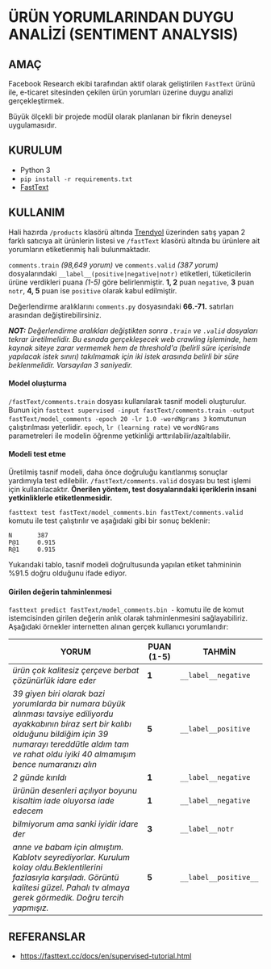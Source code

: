# ÜRÜN YORUMLARINDAN DUYGU ANALİZİ (SENTIMENT ANALYSIS)

## AMAÇ

Facebook Research ekibi tarafından aktif olarak geliştirilen `FastText` ürünü ile, e-ticaret sitesinden çekilen ürün yorumları üzerine duygu analizi gerçekleştirmek.

Büyük ölçekli bir projede modül olarak planlanan bir fikrin deneysel uygulamasıdır.

## KURULUM

- Python 3
- `pip install -r requirements.txt`
- [FastText](https://fasttext.cc/docs/en/support.html)

## KULLANIM

Hali hazırda `/products` klasörü altında [Trendyol](https://www.trendyol.com/) üzerinden satış yapan 2 farklı satıcıya ait ürünlerin listesi ve `/fastText` klasörü altında bu ürünlere ait yorumların etiketlenmiş hali bulunmaktadır.

`comments.train` _(98,649 yorum)_ ve `comments.valid` _(387 yorum)_ dosyalarındaki `__label__(positive|negative|notr)` etiketleri, tüketicilerin ürüne verdikleri puana _(1-5)_ göre belirlenmiştir. **1, 2** puan `negative`, **3** puan `notr`, **4, 5** puan ise `positive` olarak kabul edilmiştir.

Değerlendirme aralıklarını `comments.py` dosyasındaki **66.-71.** satırları arasından değiştirebilirsiniz.

_**NOT:** Değerlendirme aralıkları değiştikten sonra `.train` ve `.valid` dosyaları tekrar üretilmelidir. Bu esnada gerçekleşecek web crawling işleminde, hem kaynak siteye zarar vermemek hem de threshold'a (belirli süre içerisinde yapılacak istek sınırı) takılmamak için iki istek arasında belirli bir süre beklenmelidir. Varsayılan 3 saniyedir._

#### Model oluşturma

`/fastText/comments.train` dosyası kullanılarak tasnif modeli oluşturulur. Bunun için `fasttext supervised -input fastText/comments.train -output fastText/model_comments -epoch 20 -lr 1.0 -wordNgrams 3` komutunun çalıştırılması yeterlidir. `epoch`, `lr (learning rate)` ve `wordNGrams` parametreleri ile modelin öğrenme yetkinliği arttırılabilir/azaltılabilir.

#### Modeli test etme

Üretilmiş tasnif modeli, daha önce doğruluğu kanıtlanmış sonuçlar yardımıyla test edilebilir. `/fastText/comments.valid` dosyası bu test işlemi için kullanılacaktır. **Önerilen yöntem, test dosyalarındaki içeriklerin insani yetkinliklerle etiketlenmesidir.**

`fasttext test fastText/model_comments.bin fastText/comments.valid` komutu ile test çalıştırılır ve aşağıdaki gibi bir sonuç beklenir:

```
N       387
P@1     0.915
R@1     0.915
```

Yukarıdaki tablo, tasnif modeli doğrultusunda yapılan etiket tahmininin %91.5 doğru olduğunu ifade ediyor.

#### Girilen değerin tahminlenmesi

`fasttext predict fastText/model_comments.bin -` komutu ile de komut istemcisinden girilen değerin anlık olarak tahminlenmesini sağlayabiliriz. Aşağıdaki örnekler internetten alınan gerçek kullanıcı yorumlarıdır:

| YORUM                                                                                                                                                                                                                                | PUAN (1-5) | TAHMİN                |
| ------------------------------------------------------------------------------------------------------------------------------------------------------------------------------------------------------------------------------------ | ---------- | --------------------- |
| _ürün çok kalitesiz çerçeve berbat çözünürlük idare eder_                                                                                                                                                                            | **1**      | `__label__negative`   |
| _39 giyen biri olarak bazi yorumlarda bir numara büyük alınması tavsiye ediliyordu ayakkabının biraz sert bir kalıbı olduğunu bildiğim için 39 numarayı tereddütle aldım tam ve rahat oldu iyiki 40 almamışım bence numaranızı alın_ | **5**      | `__label__positive`   |
| _2 günde kırıldı_                                                                                                                                                                                                                    | **1**      | `__label__negative`   |
| _ürünün desenleri açılıyor boyunu kisaltim iade oluyorsa iade edecem_                                                                                                                                                                | **1**      | `__label__negative`   |
| _bilmiyorum ama sanki iyidir idare der_                                                                                                                                                                                              | **3**      | `__label__notr`       |
| _anne ve babam için almıştım. Kablotv seyrediyorlar. Kurulum kolay oldu.Beklentilerini fazlasıyla karşıladı. Görüntü kalitesi güzel. Pahalı tv almaya gerek görmedik. Doğru tercih yapmışız._                                        | **5**      | `__label__positive__` |

## REFERANSLAR

- https://fasttext.cc/docs/en/supervised-tutorial.html
